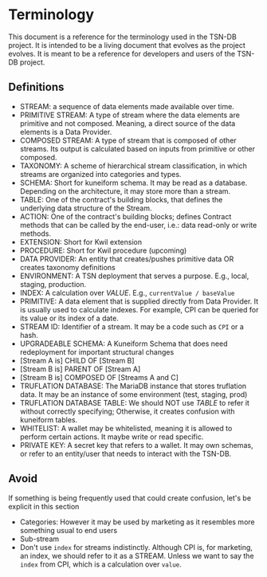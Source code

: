 # Terminology

This document is a reference for the terminology used in the TSN-DB project. It is intended to be a living document that evolves as the project evolves. It is meant to be a reference for developers and users of the TSN-DB project.

## Definitions

- STREAM: a sequence of data elements made available over time.
- PRIMITIVE STREAM: A type of stream where the data elements are primitive and not composed. Meaning, a direct source of the data elements is a Data Provider.
- COMPOSED STREAM: A type of stream that is composed of other streams. Its output is calculated based on inputs from primitive or other composed.
- TAXONOMY: A scheme of hierarchical stream classification, in which streams are organized into categories and types.
- SCHEMA: Short for kuneiform schema. It may be read as a database. Depending on the architecture, it may store more than a stream.
- TABLE: One of the contract's building blocks, that defines the underlying data structure of the Stream.
- ACTION: One of the contract's building blocks; defines Contract methods that can be called by the end-user, i.e.: data read-only or write methods.
- EXTENSION: Short for Kwil extension
- PROCEDURE: Short for Kwil procedure (upcoming)
- DATA PROVIDER: An entity that creates/pushes primitive data OR creates taxonomy definitions
- ENVIRONMENT: A TSN deployment that serves a purpose. E.g., local, staging, production.
- INDEX: A calculation over _VALUE_. E.g., `currentValue / baseValue`
- PRIMITIVE: A data element that is supplied directly from Data Provider. It is usually used to calculate indexes. For example, CPI can be queried for its value or its index of a date.
- STREAM ID: Identifier of a stream. It may be a code such as `CPI` or a hash.
- UPGRADEABLE SCHEMA: A Kuneiform Schema that does need redeployment for important structural changes
- [Stream A is] CHILD OF [Stream B]
- [Stream B is] PARENT OF [Stream A]
- [Stream B is] COMPOSED OF [Streams A and C]
- TRUFLATION DATABASE: The MariaDB instance that stores truflation data. It may be an instance of some environment (test, staging, prod)
- TRUFLATION DATABASE TABLE: We should NOT use _TABLE_ to refer it without correctly specifying; Otherwise, it creates confusion with kuneiform tables.
- WHITELIST: A wallet may be whitelisted, meaning it is allowed to perform certain actions. It maybe write or read specific.
- PRIVATE KEY: A secret key that refers to a wallet. It may own schemas, or refer to an entity/user that needs to interact with the TSN-DB.


## Avoid
If something is being frequently used that could create confusion, let's be explicit in this section

- Categories: However it may be used by marketing as it resembles more something usual to end users
- Sub-stream
- Don't use `index` for streams indistinctly. Although CPI is, for marketing, an index, we should refer to it as a STREAM. Unless we want to say the `index` from CPI, which is a calculation over `value`.
